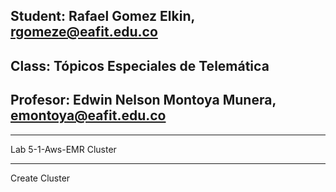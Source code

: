 ## Student: Rafael Gomez Elkin, rgomeze@eafit.edu.co
## Class: Tópicos Especiales de Telemática
## Profesor: Edwin Nelson Montoya Munera, emontoya@eafit.edu.co
<hr>
Lab 5-1-Aws-EMR Cluster
<hr>
Create Cluster

